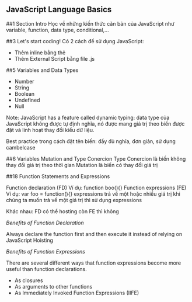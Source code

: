 ## JavaScript Language Basics

##1 Section Intro
Học về những kiến thức căn bản của JavaScript như variable, function, data type, conditional,...

##3 Let's start coding!
Có 2 cách để sử dụng JavaScript:
+ Thêm inline bằng thẻ <script></script>
+ Thêm External Script bằng file .js

##5 Variables and Data Types
- Number
- String
- Boolean
- Undefined
- Null

Note: JavaScript has a feature called dynamic typing: data type của JavaScript không được tự định nghĩa, nó được mang
giá trị theo biến được đặt và linh hoạt thay đổi kiểu dữ liệu.

Best practice trong cách đặt tên biến: đầy đủ nghĩa, đơn giản, sử dụng cambelcase

##6 Variables Mutation and Type Conercion
Type Conercion là biến không thay đổi giá trị theo thời gian
Mutation là biến có thay đổi giá trị


##18 Function Statements and Expressions

Function declaration (FD)
Ví dụ: function boo(){}
Function expressions (FE)
Ví dụ: var foo = function(){}
expressions trả về một hoặc nhiều giá trị
khi chúng ta muốn trả về một giá trị thì sử dụng expressions


Khác nhau: FD có thể hosting còn FE thì không

*Benefits of Function Declaration*

Always declare the function first and then execute it instead of relying on JavaScript Hoisting

*Benefits of Function Expressions*

There are several different ways that function expressions become more useful than function declarations.
- As closures
- As arguments to other functions
- As Immediately Invoked Function Expressions (IIFE)

##
